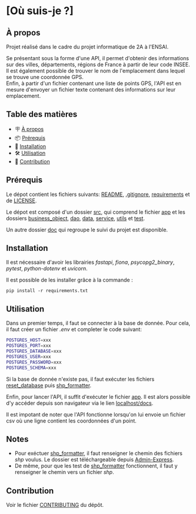 # [Où suis-je ?]

## À propos

Projet réalisé dans le cadre du projet informatique de 2A à l'ENSAI.

Se présentant sous la forme d'une API, il permet d'obtenir des informations sur
des villes, départements, régions de France à partir de leur code INSEE.\
Il est également possible de trouver le nom de l'emplacement dans lequel se trouve une coordonnée
GPS.\
Enfin, à partir d'un fichier contenant une liste de points GPS, l'API est en mesure d'envoyer un fichier
texte contenant des informations sur leur emplacement.

## Table des matières

- 🪧 [À propos](#à-propos)
- 📦 [Prérequis](#prérequis)
- 🚀 [Installation](#installation)
- 🛠️ [Utilisation](#utilisation)
- 🤝 [Contribution](#contribution)

## Prérequis

Le dépot contient les fichiers suivants: [README](./README.md), [.gitignore](./.gitignore.md), [requirements](./requirements.txt) et de [LICENSE](./LICENSE).

Le dépot est composé d'un dossier [src](src), qui comprend le fichier [app](/src/app.py) et les dossiers [business_object](src/business_object/), [dao](src/dao/), [data](data), [service](/src/service/), [utils](src/utils/) et [test](src/tests/).

Un autre dossier [doc](doc) qui regroupe le suivi du projet est disponible.

## Installation

Il est nécessaire d'avoir les librairies *fastapi*, *fiona*, *psycopg2_binary*, *pytest*, *python-dotenv* et *uvicorn*.

Il est possible de les installer grâce à la commande :
```
pip install -r requirements.txt
```

## Utilisation

Dans un premier temps, il faut se connecter à la base de donnée. Pour cela, il faut créer un fichier *.env* et completer le code suivant:
```bash
POSTGRES_HOST=xxx
POSTGRES_PORT=xxx
POSTGRES_DATABASE=xxx
POSTGRES_USER=xxx
POSTGRES_PASSWORD=xxx
POSTGRES_SCHEMA=xxx
```

Si la base de donnée n'existe pas, il faut exécuter les fichiers [reset_database](src/utils/reset_database.py) puis [shp_formatter](src/utils/shp_formatter.py).


Enfin, pour lancer l'API, il suffit d'exécuter le fichier [app](src/app.py).
Il est alors possible d'y accéder depuis son navigateur via le lien [localhost/docs](http://localhost/docs).

Il est impotant de noter que l'API fonctionne lorsqu'on lui envoie un fichier
csv où une ligne contient les coordonnées d'un point.

## Notes

- Pour exéctuer [shp_formatter](src/utils/shp_formatter.py), il faut renseigner
le chemin des fichiers *shp* voulus. Le dossier est téléchargeable depuis [Admin-Express](https://geoservices.ign.fr/adminexpress).
- De même, pour que les test de [shp_formatter](src/utils/shp_formatter.py)
fonctionnent, il faut y renseigner le chemin vers un fichier *shp*.

## Contribution

Voir le fichier [CONTRIBUTING](./CONTRIBUTING.md) du dépôt.

